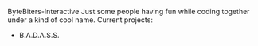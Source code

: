 ByteBiters-Interactive
Just some people having fun while coding together under a kind of cool name.
Current projects:
- B.A.D.A.S.S.
